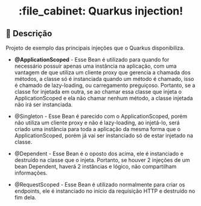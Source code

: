 <h1 align="center">:file_cabinet: Quarkus injection!</h1>

## :memo: Descrição
Projeto de exemplo das principais injeções que o Quarkus disponibiliza.

- <b>@ApplicationScoped</b> - Esse Bean é utilizado para quando for necessário possuir apenas uma instância na aplicação, com uma vantagem de que utiliza um cliente proxy que gerencia a chamada dos métodos, a classe só é instanciada quando um método é chamado, isso é chamado de lazy-loading, ou carregamento preguiçoso. Portanto, se a classe for injetada em outra, se ao chamar essa classe que injeta o ApplicationScoped e ela não chamar nenhum método, a classe injetada não irá ser instanciada.

- @Singleton - Esse Bean é parecido com o ApplicationScoped, porém não utiliza um cliente proxy e não é lazy-loading, ao injetá-lo, será criado uma instância para toda a aplicação da mesma forma que o ApplicationScoped, porém já vai ser instanciado só de estar injetado na classe.

- @Dependent - Esse Bean é o oposto dos acima, ele é instanciado e destruído na classe que o injeta. Portanto, se houver 2 injeções de um bean Dependent, haverá 2 instâncias e lógico, não compartilham informações.

- @RequestScoped - Esse Bean é utilizado normalmente para criar os endpoints, ele é instanciado no início da requisição HTTP e destruído no fim dela.
